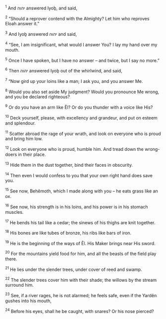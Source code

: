 <sup>1</sup> And יהוה answered Iyoḇ, and said,

<sup>2</sup> “Should a reprover contend with the Almighty? Let him who reproves Eloah answer it.”

<sup>3</sup> And Iyoḇ answered יהוה and said,

<sup>4</sup> “See, I am insignificant, what would I answer You? I lay my hand over my mouth.

<sup>5</sup> Once I have spoken, but I have no answer – and twice, but I say no more.”

<sup>6</sup> Then יהוה answered Iyoḇ out of the whirlwind, and said,

<sup>7</sup> “Now gird up your loins like a man; I ask you, and you answer Me.

<sup>8</sup> Would you also set aside My judgment? Would you pronounce Me wrong, and you be declared righteous?

<sup>9</sup> Or do you have an arm like Ĕl? Or do you thunder with a voice like His?

<sup>10</sup> Deck yourself, please, with excellency and grandeur, and put on esteem and splendour.

<sup>11</sup> Scatter abroad the rage of your wrath, and look on everyone who is proud and bring him low.

<sup>12</sup> Look on everyone who is proud, humble him. And tread down the wrong-doers in their place.

<sup>13</sup> Hide them in the dust together, bind their faces in obscurity.

<sup>14</sup> Then even I would confess to you that your own right hand does save you.

<sup>15</sup> See now, Behĕmoth, which I made along with you – he eats grass like an ox.

<sup>16</sup> See now, his strength is in his loins, and his power is in his stomach muscles.

<sup>17</sup> He bends his tail like a cedar; the sinews of his thighs are knit together.

<sup>18</sup> His bones are like tubes of bronze, his ribs like bars of iron.

<sup>19</sup> He is the beginning of the ways of Ĕl. His Maker brings near His sword.

<sup>20</sup> For the mountains yield food for him, and all the beasts of the field play there.

<sup>21</sup> He lies under the slender trees, under cover of reed and swamp.

<sup>22</sup> The slender trees cover him with their shade; the willows by the stream surround him.

<sup>23</sup> See, if a river rages, he is not alarmed; he feels safe, even if the Yardĕn gushes into his mouth,

<sup>24</sup> Before his eyes, shall he be caught, with snares? Or his nose pierced?

